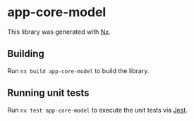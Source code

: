 # app-core-model

This library was generated with [Nx](https://nx.dev).

## Building

Run `nx build app-core-model` to build the library.

## Running unit tests

Run `nx test app-core-model` to execute the unit tests via [Jest](https://jestjs.io).
